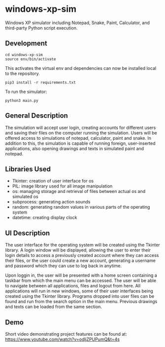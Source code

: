 # windows-xp-sim

Windows XP simulator including Notepad, Snake, Paint, Calculator, and third-party Python script execution.

## Development

```
cd windows-xp-sim
source env/bin/activate
```

This activates the virtual env and dependencies can now be installed local to the repository.

```
pip3 install -r requirements.txt
```

To run the simulator:

```
python3 main.py
```

## General Description

The simulation will accept user login, creating accounts for different users and saving their files on the computer running the simulation. Users will be offered access to simulations of notepad, calculator, paint and snake. In addition to this, the simulation is capable of running foreign, user-inserted applications, also opening drawings and texts in simulated paint and notepad.

## Libraries Used

- Tkinter: creation of user interface for os
- PIL: image library used for all image manipulation
- os: managing storage and retrieval of files between actual os and simulated os
- subprocess: generating action sounds
- random: generating random values in various parts of the operating system
- datetime: creating display clock

## UI Description

The user interface for the operating system will be created using the Tkinter library. A login window will be displayed, allowing the user to enter their login details to access a previously created account where they can access their files, or the user could create a new account, generating a username and password which they can use to log back in anytime.

Upon loggin in, the user will be presented with a home screen containing a taskbar from which the main menu can be accessed. The user will be able to navigate between all applications, files and logout from here. All applications will run in new windows, some of their user interfaces being created using the Tkinter library. Programs dropped into user files can be found and run from the search option in the main menu. Previous drawings and texts can be loaded from the same section.

## Demo

Short video demonstrating project features can be found at: https://www.youtube.com/watch?v=odljZPUPumQ&t=4s
